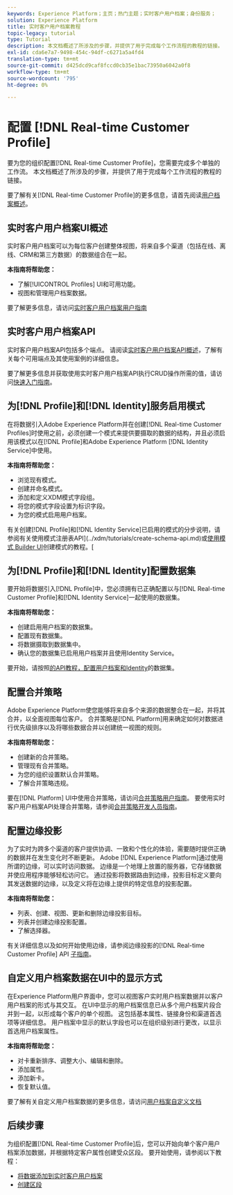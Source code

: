```yaml
---
keywords: Experience Platform；主页；热门主题；实时客户用户档案；身份服务；
solution: Experience Platform
title: 实时客户用户档案教程
topic-legacy: tutorial
type: Tutorial
description: 本文档概述了所涉及的步骤，并提供了用于完成每个工作流程的教程的链接。
exl-id: cda6e7a7-9498-454c-94df-c6271a5a4fd4
translation-type: tm+mt
source-git-commit: d425dcd9caf8fccd0cb35e1bac73950a6042a0f8
workflow-type: tm+mt
source-wordcount: '795'
ht-degree: 0%

---
```


# 配置 [!DNL Real-time Customer Profile]

要为您的组织配置[!DNL Real-time Customer Profile]，您需要完成多个单独的工作流。 本文档概述了所涉及的步骤，并提供了用于完成每个工作流程的教程的链接。

要了解有关[!DNL Real-time Customer Profile]的更多信息，请首先阅读[用户档案概述](../profile/home.md)。

## 实时客户用户档案UI概述

实时客户用户档案可以为每位客户创建整体视图，将来自多个渠道（包括在线、离线、CRM和第三方数据）的数据组合在一起。

**本指南将帮助您：**
- 了解[!UICONTROL Profiles] UI和可用功能。
- 视图和管理用户档案数据。

要了解更多信息，请访问[实时客户用户档案用户指南](../profile/ui/user-guide.md)

## 实时客户用户档案API

实时客户用户档案API包括多个端点。 请阅读[实时客户用户档案API概述](../profile/api/overview.md)，了解有关每个可用端点及其使用案例的详细信息。

要了解更多信息并获取使用实时客户用户档案API执行CRUD操作所需的值，请访问[快速入门指南](../profile/api/getting-started.md)。

## 为[!DNL Profile]和[!DNL Identity]服务启用模式

在将数据引入Adobe Experience Platform并在创建[!DNL Real-time Customer Profiles]时使用之前，必须创建一个模式来提供要摄取的数据的结构，并且必须启用该模式以在[!DNL Profile]和Adobe Experience Platform [!DNL Identity Service]中使用。

**本指南将帮助您：**
- 浏览现有模式。
- 创建并命名模式。
- 添加和定义XDM模式字段组。
- 将您的模式字段设置为标识字段。
- 为您的模式启用用户档案。

有关创建[!DNL Profile]和[!DNL Identity Service]已启用的模式的分步说明，请参阅有关使用模式注册表API](../xdm/tutorials/create-schema-api.md)或[使用模式 Builder UI](../xdm/tutorials/create-schema-ui.md)创建模式的教程。[

## 为[!DNL Profile]和[!DNL Identity]配置数据集

要开始将数据引入[!DNL Profile]中，您必须拥有已正确配置以与[!DNL Real-time Customer Profile]和[!DNL Identity Service]一起使用的数据集。

**本指南将帮助您：**
- 创建启用用户档案的数据集。
- 配置现有数据集。
- 将数据摄取到数据集中。
- 确认您的数据集已启用用户档案并且使用Identity Service。

要开始，请按照[的API教程，配置用户档案和Identity](../profile/tutorials/dataset-configuration.md)的数据集。

## 配置合并策略

Adobe Experience Platform使您能够将来自多个来源的数据整合在一起，并将其合并，以全面视图每位客户。 合并策略是[!DNL Platform]用来确定如何对数据进行优先级排序以及将哪些数据合并以创建统一视图的规则。

**本指南将帮助您：**
- 创建新的合并策略。
- 管理现有合并策略。
- 为您的组织设置默认合并策略。
- 了解合并策略违规。

要在[!DNL Platform] UI中使用合并策略，请访问[合并策略用户指南](../profile/ui/merge-policies.md)。 要使用实时客户用户档案API处理合并策略，请参阅[合并策略开发人员指南](../profile/api/merge-policies.md)。

## 配置边缘投影

为了实时为跨多个渠道的客户提供协调、一致和个性化的体验，需要随时提供正确的数据并在发生变化时不断更新。 Adobe [!DNL Experience Platform]通过使用所谓的边缘，可以实时访问数据。 边缘是一个地理上放置的服务器，它存储数据并使应用程序能够轻松访问它。 通过投影将数据路由到边缘，投影目标定义要向其发送数据的边缘，以及定义将在边缘上提供的特定信息的投影配置。

**本指南将帮助您：**
- 列表、创建、视图、更新和删除边缘投影目标。
- 列表并创建边缘投影配置。
- 了解选择器。

有关详细信息以及如何开始使用边缘，请参阅边缘投影的[!DNL Real-time Customer Profile] API [子指南](../profile/api/edge-projections.md)。

## 自定义用户档案数据在UI中的显示方式

在Experience Platform用户界面中，您可以视图客户实时用户档案数据并以客户用户档案的形式与其交互。 在UI中显示的用户档案信息已从多个用户档案片段合并到一起，以形成每个客户的单个视图。 这包括基本属性、链接身份和渠道首选项等详细信息。 用户档案中显示的默认字段也可以在组织级别进行更改，以显示首选用户档案属性。

**本指南将帮助您：**
- 对卡重新排序、调整大小、编辑和删除。
- 添加属性。
- 添加新卡。
- 恢复默认值。

要了解有关自定义用户档案数据的更多信息，请访问[用户档案自定义文档](../profile/ui/profile-customization.md)

## 后续步骤

为组织配置[!DNL Real-time Customer Profile]后，您可以开始向单个客户用户档案添加数据，并根据特定客户属性创建受众区段。 要开始使用，请参阅以下教程：

- [将数据添加到实时客户用户档案](../profile/tutorials/add-profile-data.md)
- [创建区段](../segmentation/tutorials/create-a-segment.md)
